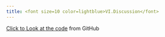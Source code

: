 ```yaml
---
title: <font size=10 color=lightblue>VI.Discussion</font>
---
```



[Click to Look at the code](https://github.com/Jiayun-Zhang/LAMAS_project) from GitHub

